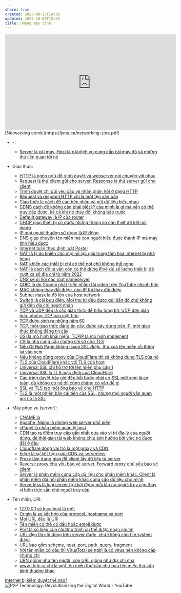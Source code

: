 ```yaml
---
share: true
created: 2023-08-25T14:38
updated: 2025-10-02T15:40
title: 🛜Mạng máy tính
---
```

<iframe width="560" height="315" src="https://www.youtube.com/embed/II36vixCITs" title="YouTube video player" frameborder="0" allow="accelerometer; autoplay; clipboard-write; encrypted-media; gyroscope; picture-in-picture; web-share" referrerpolicy="strict-origin-when-cross-origin" allowfullscreen></iframe>
[Networking comic](https://jvns.ca/networking-zine.pdf) 

- \-: 
    - [Server là cái máy. Host là cái dịch vụ cung cấp cái máy đó và những thứ liên quan tới nó](./Server%20l%C3%A0%20c%C3%A1i%20m%C3%A1y.%20Host%20l%C3%A0%20c%C3%A1i%20d%E1%BB%8Bch%20v%E1%BB%A5%20cung%20c%E1%BA%A5p%20c%C3%A1i%20m%C3%A1y%20%C4%91%C3%B3%20v%C3%A0%20nh%E1%BB%AFng%20th%E1%BB%A9%20li%C3%AAn%20quan%20t%E1%BB%9Bi%20n%C3%B3.md)

- Giao thức: 
    - [HTTP là ngôn ngữ để trình duyệt và webserver nói chuyện với nhau](./Giao%20th%E1%BB%A9c/HTTP/HTTP%20l%C3%A0%20ng%C3%B4n%20ng%E1%BB%AF%20%C4%91%E1%BB%83%20tr%C3%ACnh%20duy%E1%BB%87t%20v%C3%A0%20webserver%20n%C3%B3i%20chuy%E1%BB%87n%20v%E1%BB%9Bi%20nhau.md)
    - [Request là thứ client gửi cho server. Response là thứ server gửi cho client](./Giao%20th%E1%BB%A9c/HTTP/Request%20l%C3%A0%20th%E1%BB%A9%20client%20g%E1%BB%ADi%20cho%20server.%20Response%20l%C3%A0%20th%E1%BB%A9%20server%20g%E1%BB%ADi%20cho%20client.md)
    - [Trình duyệt chỉ gửi yêu cầu và nhận phản hồi ở dạng HTTP](./Giao%20th%E1%BB%A9c/HTTP/Tr%C3%ACnh%20duy%E1%BB%87t%20ch%E1%BB%89%20g%E1%BB%ADi%20y%C3%AAu%20c%E1%BA%A7u%20v%C3%A0%20nh%E1%BA%ADn%20ph%E1%BA%A3n%20h%E1%BB%93i%20%E1%BB%9F%20d%E1%BA%A1ng%20HTTP.md)
    - [Request và respond HTTP chỉ là một tệp văn bản](./Giao%20th%E1%BB%A9c/HTTP/Request%20v%C3%A0%20respond%20HTTP%20ch%E1%BB%89%20l%C3%A0%20m%E1%BB%99t%20t%E1%BB%87p%20v%C4%83n%20b%E1%BA%A3n.md)
    - [Giao thức là cách để các bên nhận và gửi dữ liệu hiểu nhau](./Giao%20th%E1%BB%A9c/Giao%20th%E1%BB%A9c%20l%C3%A0%20c%C3%A1ch%20%C4%91%E1%BB%83%20c%C3%A1c%20b%C3%AAn%20nh%E1%BA%ADn%20v%C3%A0%20g%E1%BB%ADi%20d%E1%BB%AF%20li%E1%BB%87u%20hi%E1%BB%83u%20nhau.md)
    - [DDNS cách để không cần phải biết IP của mình là gì mà vẫn có thể truy cập được, kể cả khi nó thay đổi không báo trước](./Giao%20th%E1%BB%A9c/IP,%20DNS,%20DHCP/DDNS%20c%C3%A1ch%20%C4%91%E1%BB%83%20kh%C3%B4ng%20c%E1%BA%A7n%20ph%E1%BA%A3i%20bi%E1%BA%BFt%20IP%20c%E1%BB%A7a%20m%C3%ACnh%20l%C3%A0%20g%C3%AC%20m%C3%A0%20v%E1%BA%ABn%20c%C3%B3%20th%E1%BB%83%20truy%20c%E1%BA%ADp%20%C4%91%C6%B0%E1%BB%A3c,%20k%E1%BB%83%20c%E1%BA%A3%20khi%20n%C3%B3%20thay%20%C4%91%E1%BB%95i%20kh%C3%B4ng%20b%C3%A1o%20tr%C6%B0%E1%BB%9Bc.md)
    - [Default gateway là IP của router](./Giao%20th%E1%BB%A9c/IP,%20DNS,%20DHCP/Default%20gateway%20l%C3%A0%20IP%20c%E1%BB%A7a%20router.md)
    - [DHCP giúp thiết bị có được những thông số cần thiết để kết nối mạng](./Giao%20th%E1%BB%A9c/IP,%20DNS,%20DHCP/DHCP%20gi%C3%BAp%20thi%E1%BA%BFt%20b%E1%BB%8B%20c%C3%B3%20%C4%91%C6%B0%E1%BB%A3c%20nh%E1%BB%AFng%20th%C3%B4ng%20s%E1%BB%91%20c%E1%BA%A7n%20thi%E1%BA%BFt%20%C4%91%E1%BB%83%20k%E1%BA%BFt%20n%E1%BB%91i%20m%E1%BA%A1ng.md)
    - [IP mọi người thường sử dụng là IP động](./Giao%20th%E1%BB%A9c/IP,%20DNS,%20DHCP/IP%20m%E1%BB%8Di%20ng%C6%B0%E1%BB%9Di%20th%C6%B0%E1%BB%9Dng%20s%E1%BB%AD%20d%E1%BB%A5ng%20l%C3%A0%20IP%20%C4%91%E1%BB%99ng.md)
    - [DNS giúp chuyển tên miền mà con người hiểu được thành IP mà máy tính hiểu được](./Giao%20th%E1%BB%A9c/IP,%20DNS,%20DHCP/DNS%20gi%C3%BAp%20chuy%E1%BB%83n%20t%C3%AAn%20mi%E1%BB%81n%20m%C3%A0%20con%20ng%C6%B0%E1%BB%9Di%20hi%E1%BB%83u%20%C4%91%C6%B0%E1%BB%A3c%20th%C3%A0nh%20IP%20m%C3%A0%20m%C3%A1y%20t%C3%ADnh%20hi%E1%BB%83u%20%C4%91%C6%B0%E1%BB%A3c.md)
    - [Internet tuân theo định luật Postel](./Giao%20th%E1%BB%A9c/IP,%20DNS,%20DHCP/IPv6/Internet%20tu%C3%A2n%20theo%20%C4%91%E1%BB%8Bnh%20lu%E1%BA%ADt%20Postel.md)
    - [NAT là lý do khiến cho mọi nỗ lực giải trung tâm hoá internet bị phá hỏng](./Giao%20th%E1%BB%A9c/IP,%20DNS,%20DHCP/IPv6/NAT%20l%C3%A0%20l%C3%BD%20do%20khi%E1%BA%BFn%20cho%20m%E1%BB%8Di%20n%E1%BB%97%20l%E1%BB%B1c%20gi%E1%BA%A3i%20trung%20t%C3%A2m%20ho%C3%A1%20internet%20b%E1%BB%8B%20ph%C3%A1%20h%E1%BB%8Fng.md)
    - [NAT khiến các thiết bị chỉ có thể nói chứ không thể nghe](./Giao%20th%E1%BB%A9c/IP,%20DNS,%20DHCP/IPv6/NAT%20khi%E1%BA%BFn%20c%C3%A1c%20thi%E1%BA%BFt%20b%E1%BB%8B%20ch%E1%BB%89%20c%C3%B3%20th%E1%BB%83%20n%C3%B3i%20ch%E1%BB%A9%20kh%C3%B4ng%20th%E1%BB%83%20nghe.md)
    - [NAT là cách để ta vẫn còn có thể dùng IPv4 dù số lượng thiết bị đã vượt xa số địa chỉ từ năm 2022](./Giao%20th%E1%BB%A9c/IP,%20DNS,%20DHCP/IPv6/NAT%20l%C3%A0%20c%C3%A1ch%20%C4%91%E1%BB%83%20ta%20v%E1%BA%ABn%20c%C3%B2n%20c%C3%B3%20th%E1%BB%83%20d%C3%B9ng%20IPv4%20d%C3%B9%20s%E1%BB%91%20l%C6%B0%E1%BB%A3ng%20thi%E1%BA%BFt%20b%E1%BB%8B%20%C4%91%C3%A3%20v%C6%B0%E1%BB%A3t%20xa%20s%E1%BB%91%20%C4%91%E1%BB%8Ba%20ch%E1%BB%89%20t%E1%BB%AB%20n%C4%83m%202022.md)
    - [DNS sẽ đi hỏi các root nameserver](./Giao%20th%E1%BB%A9c/IP,%20DNS,%20DHCP/DNS%20s%E1%BA%BD%20%C4%91i%20h%E1%BB%8Fi%20c%C3%A1c%20root%20nameserver.md)
    - [QUIC là do Google phát triển nhằm tải video trên YouTube nhanh hơn](./Giao%20th%E1%BB%A9c/IP,%20DNS,%20DHCP/QUIC%20l%C3%A0%20do%20Google%20ph%C3%A1t%20tri%E1%BB%83n%20nh%E1%BA%B1m%20t%E1%BA%A3i%20video%20tr%C3%AAn%20YouTube%20nhanh%20h%C6%A1n.md)
    - [MAC không thay đổi được, còn IP thì thay đổi được](./Giao%20th%E1%BB%A9c/IP,%20DNS,%20DHCP/MAC%20kh%C3%B4ng%20thay%20%C4%91%E1%BB%95i%20%C4%91%C6%B0%E1%BB%A3c,%20c%C3%B2n%20IP%20th%C3%AC%20thay%20%C4%91%E1%BB%95i%20%C4%91%C6%B0%E1%BB%A3c.md)
    - [Subnet mask là độ lớn của host network](./Giao%20th%E1%BB%A9c/IP,%20DNS,%20DHCP/Subnet%20mask%20l%C3%A0%20%C4%91%E1%BB%99%20l%E1%BB%9Bn%20c%E1%BB%A7a%20host%20network.md)
    - [Switch là cái bưu điện. Mọi thư từ đều được gửi đến đó chứ không gửi đến địa chỉ người nhận](./Giao%20th%E1%BB%A9c/IP,%20DNS,%20DHCP/Switch%20l%C3%A0%20c%C3%A1i%20b%C6%B0u%20%C4%91i%E1%BB%87n.%20M%E1%BB%8Di%20th%C6%B0%20t%E1%BB%AB%20%C4%91%E1%BB%81u%20%C4%91%C6%B0%E1%BB%A3c%20g%E1%BB%ADi%20%C4%91%E1%BA%BFn%20%C4%91%C3%B3%20ch%E1%BB%A9%20kh%C3%B4ng%20g%E1%BB%ADi%20%C4%91%E1%BA%BFn%20%C4%91%E1%BB%8Ba%20ch%E1%BB%89%20ng%C6%B0%E1%BB%9Di%20nh%E1%BA%ADn.md)
    - [TCP và UDP đều là các giao thức để hiểu từng bit. UDP đơn giản hơn, nhưng TCP bảo mật hơn](./Giao%20th%E1%BB%A9c/IP,%20DNS,%20DHCP/TCP%20v%C3%A0%20UDP%20%C4%91%E1%BB%81u%20l%C3%A0%20c%C3%A1c%20giao%20th%E1%BB%A9c%20%C4%91%E1%BB%83%20hi%E1%BB%83u%20t%E1%BB%ABng%20bit.%20UDP%20%C4%91%C6%A1n%20gi%E1%BA%A3n%20h%C6%A1n,%20nh%C6%B0ng%20TCP%20b%E1%BA%A3o%20m%E1%BA%ADt%20h%C6%A1n.md)
    - [TCP được sinh ra những năm 60](./Giao%20th%E1%BB%A9c/IP,%20DNS,%20DHCP/TCP%20%C4%91%C6%B0%E1%BB%A3c%20sinh%20ra%20nh%E1%BB%AFng%20n%C4%83m%2060.md)
    - [TCP, một giao thức đáng tin cậy, được xây dựng trên IP, một giao thức không đáng tin cậy](./Giao%20th%E1%BB%A9c/IP,%20DNS,%20DHCP/TCP,%20m%E1%BB%99t%20giao%20th%E1%BB%A9c%20%C4%91%C3%A1ng%20tin%20c%E1%BA%ADy,%20%C4%91%C6%B0%E1%BB%A3c%20x%C3%A2y%20d%E1%BB%B1ng%20tr%C3%AAn%20IP,%20m%E1%BB%99t%20giao%20th%E1%BB%A9c%20kh%C3%B4ng%20%C4%91%C3%A1ng%20tin%20c%E1%BA%ADy.md)
    - [OSI là mô hình khái niệm, TCPIP là mô hình implement](./Giao%20th%E1%BB%A9c/OSI%20l%C3%A0%20m%C3%B4%20h%C3%ACnh%20kh%C3%A1i%20ni%E1%BB%87m,%20TCPIP%20l%C3%A0%20m%C3%B4%20h%C3%ACnh%20implement.md)
    - [CA là nhà cung cấp chứng chỉ số cho TLS](./Giao%20th%E1%BB%A9c/SSL,%20TLS/CA%20l%C3%A0%20nh%C3%A0%20cung%20c%E1%BA%A5p%20ch%E1%BB%A9ng%20ch%E1%BB%89%20s%E1%BB%91%20cho%20TLS.md)
    - [Nếu GitHub Page không issue SSL được, thử xoá tên miền rồi thêm lại vào xem](./Giao%20th%E1%BB%A9c/SSL,%20TLS/CloudFlare,%20GitHub%20Page/N%E1%BA%BFu%20GitHub%20Page%20kh%C3%B4ng%20issue%20SSL%20%C4%91%C6%B0%E1%BB%A3c,%20th%E1%BB%AD%20xo%C3%A1%20t%C3%AAn%20mi%E1%BB%81n%20r%E1%BB%93i%20th%C3%AAm%20l%E1%BA%A1i%20v%C3%A0o%20xem.md)
    - [Nếu không dùng proxy của CloudFlare thì sẽ không dùng TLS của nó](./Giao%20th%E1%BB%A9c/SSL,%20TLS/CloudFlare,%20GitHub%20Page/N%E1%BA%BFu%20kh%C3%B4ng%20d%C3%B9ng%20proxy%20c%E1%BB%A7a%20CloudFlare%20th%C3%AC%20s%E1%BA%BD%20kh%C3%B4ng%20d%C3%B9ng%20TLS%20c%E1%BB%A7a%20n%C3%B3.md)
    - [TLS của CloudFlare khác với TLS của host](./Giao%20th%E1%BB%A9c/SSL,%20TLS/CloudFlare,%20GitHub%20Page/TLS%20c%E1%BB%A7a%20CloudFlare%20kh%C3%A1c%20v%E1%BB%9Bi%20TLS%20c%E1%BB%A7a%20host.md)
    - [Universal SSL chỉ hỗ trợ tới tên miền phụ cấp 1](./Giao%20th%E1%BB%A9c/SSL,%20TLS/CloudFlare,%20GitHub%20Page/Universal%20SSL%20ch%E1%BB%89%20h%E1%BB%97%20tr%E1%BB%A3%20t%E1%BB%9Bi%20t%C3%AAn%20mi%E1%BB%81n%20ph%E1%BB%A5%20c%E1%BA%A5p%201.md)
    - [Universal SSL là TLS mặc định của CloudFlare](./Giao%20th%E1%BB%A9c/SSL,%20TLS/CloudFlare,%20GitHub%20Page/Universal%20SSL%20l%C3%A0%20TLS%20m%E1%BA%B7c%20%C4%91%E1%BB%8Bnh%20c%E1%BB%A7a%20CloudFlare.md)
    - [Các trình duyệt bây giờ đều bắt buộc phải có SSL mới xem là an toàn, dù không có nó thì cũng chẳng có vấn đề gì](./Giao%20th%E1%BB%A9c/SSL,%20TLS/C%C3%A1c%20tr%C3%ACnh%20duy%E1%BB%87t%20b%C3%A2y%20gi%E1%BB%9D%20%C4%91%E1%BB%81u%20b%E1%BA%AFt%20bu%E1%BB%99c%20ph%E1%BA%A3i%20c%C3%B3%20SSL%20m%E1%BB%9Bi%20xem%20l%C3%A0%20an%20to%C3%A0n,%20d%C3%B9%20kh%C3%B4ng%20c%C3%B3%20n%C3%B3%20th%C3%AC%20c%C5%A9ng%20ch%E1%BA%B3ng%20c%C3%B3%20v%E1%BA%A5n%20%C4%91%E1%BB%81%20g%C3%AC.md)
    - [SSL và TLS tạo một ống bảo vệ cho HTTP](./Giao%20th%E1%BB%A9c/SSL,%20TLS/SSL%20v%C3%A0%20TLS%20t%E1%BA%A1o%20m%E1%BB%99t%20%E1%BB%91ng%20b%E1%BA%A3o%20v%E1%BB%87%20cho%20HTTP.md)
    - [TLS là một phiên bản cải tiến của SSL, nhưng mọi người vẫn quen gọi nó là SSL](./Giao%20th%E1%BB%A9c/SSL,%20TLS/TLS%20l%C3%A0%20m%E1%BB%99t%20phi%C3%AAn%20b%E1%BA%A3n%20c%E1%BA%A3i%20ti%E1%BA%BFn%20c%E1%BB%A7a%20SSL,%20nh%C6%B0ng%20m%E1%BB%8Di%20ng%C6%B0%E1%BB%9Di%20v%E1%BA%ABn%20quen%20g%E1%BB%8Di%20n%C3%B3%20l%C3%A0%20SSL.md)

- Máy phục vụ (server): 
    - [CNAME là](./M%C3%A1y%20ph%E1%BB%A5c%20v%E1%BB%A5%20(server)/CNAME%20l%C3%A0.md)
    - [Apache, Nginx là những web server phổ biến](./M%C3%A1y%20ph%E1%BB%A5c%20v%E1%BB%A5%20(server)/Apache,%20Nginx%20l%C3%A0%20nh%E1%BB%AFng%20web%20server%20ph%E1%BB%95%20bi%E1%BA%BFn.md)
    - [cPanel là phần mềm quản lý host](./M%C3%A1y%20ph%E1%BB%A5c%20v%E1%BB%A5%20(server)/cPanel%20l%C3%A0%20ph%E1%BA%A7n%20m%E1%BB%81m%20qu%E1%BA%A3n%20l%C3%BD%20host.md)
    - [CDN tạo ra điểm truy cập gần nhất dựa vào vị trí địa lý của người dùng, để thời gian tải  web không chịu ảnh hưởng bởi việc nó được đặt ở đâu](./M%C3%A1y%20ph%E1%BB%A5c%20v%E1%BB%A5%20(server)/Proxy,%20CDN/CDN%20t%E1%BA%A1o%20ra%20%C4%91i%E1%BB%83m%20truy%20c%E1%BA%ADp%20g%E1%BA%A7n%20nh%E1%BA%A5t%20d%E1%BB%B1a%20v%C3%A0o%20v%E1%BB%8B%20tr%C3%AD%20%C4%91%E1%BB%8Ba%20l%C3%BD%20c%E1%BB%A7a%20ng%C6%B0%E1%BB%9Di%20d%C3%B9ng,%20%C4%91%E1%BB%83%20th%E1%BB%9Di%20gian%20t%E1%BA%A3i%20%20web%20kh%C3%B4ng%20ch%E1%BB%8Bu%20%E1%BA%A3nh%20h%C6%B0%E1%BB%9Fng%20b%E1%BB%9Fi%20vi%E1%BB%87c%20n%C3%B3%20%C4%91%C6%B0%E1%BB%A3c%20%C4%91%E1%BA%B7t%20%E1%BB%9F%20%C4%91%C3%A2u.md)
    - [Cloudflare đóng vai trò là một proxy và CDN](./M%C3%A1y%20ph%E1%BB%A5c%20v%E1%BB%A5%20(server)/Proxy,%20CDN/Cloudflare%20%C4%91%C3%B3ng%20vai%20tr%C3%B2%20l%C3%A0%20m%E1%BB%99t%20proxy%20v%C3%A0%20CDN.md)
    - [Edge là sự kết hợp giữa CDN và serverless](./M%C3%A1y%20ph%E1%BB%A5c%20v%E1%BB%A5%20(server)/Proxy,%20CDN/Edge%20l%C3%A0%20s%E1%BB%B1%20k%E1%BA%BFt%20h%E1%BB%A3p%20gi%E1%BB%AFa%20CDN%20v%C3%A0%20serverless.md)
    - [Proxy làm trung gian để client lấy dữ liệu từ server](./M%C3%A1y%20ph%E1%BB%A5c%20v%E1%BB%A5%20(server)/Proxy,%20CDN/Proxy%20l%C3%A0m%20trung%20gian%20%C4%91%E1%BB%83%20client%20l%E1%BA%A5y%20d%E1%BB%AF%20li%E1%BB%87u%20t%E1%BB%AB%20server.md)
    - [Reverse proxy chủ yếu bảo vệ server. Forward proxy chủ yếu bảo vệ client](./M%C3%A1y%20ph%E1%BB%A5c%20v%E1%BB%A5%20(server)/Proxy,%20CDN/Reverse%20proxy%20ch%E1%BB%A7%20y%E1%BA%BFu%20b%E1%BA%A3o%20v%E1%BB%87%20server.%20Forward%20proxy%20ch%E1%BB%A7%20y%E1%BA%BFu%20b%E1%BA%A3o%20v%E1%BB%87%20client.md)
    - [Server là phần mềm cung cấp dữ liệu cho phần mềm khác. Client là phần mềm đòi hỏi phần mềm khác cung cấp dữ liệu cho mình](./M%C3%A1y%20ph%E1%BB%A5c%20v%E1%BB%A5%20(server)/Server%20l%C3%A0%20ph%E1%BA%A7n%20m%E1%BB%81m%20cung%20c%E1%BA%A5p%20d%E1%BB%AF%20li%E1%BB%87u%20cho%20ph%E1%BA%A7n%20m%E1%BB%81m%20kh%C3%A1c.%20Client%20l%C3%A0%20ph%E1%BA%A7n%20m%E1%BB%81m%20%C4%91%C3%B2i%20h%E1%BB%8Fi%20ph%E1%BA%A7n%20m%E1%BB%81m%20kh%C3%A1c%20cung%20c%E1%BA%A5p%20d%E1%BB%AF%20li%E1%BB%87u%20cho%20m%C3%ACnh.md)
    - [Serverless là loại server tự khởi động mỗi lần có người truy cập thay vì luôn trực sẵn chờ người truy cập](./M%C3%A1y%20ph%E1%BB%A5c%20v%E1%BB%A5%20(server)/Serverless%20l%C3%A0%20lo%E1%BA%A1i%20server%20t%E1%BB%B1%20kh%E1%BB%9Fi%20%C4%91%E1%BB%99ng%20m%E1%BB%97i%20l%E1%BA%A7n%20c%C3%B3%20ng%C6%B0%E1%BB%9Di%20truy%20c%E1%BA%ADp%20thay%20v%C3%AC%20lu%C3%B4n%20tr%E1%BB%B1c%20s%E1%BA%B5n%20ch%E1%BB%9D%20ng%C6%B0%E1%BB%9Di%20truy%20c%E1%BA%ADp.md)

- Tên miền, URI: 
    - [127.0.0.1 và localhost là một](./T%C3%AAn%20mi%E1%BB%81n,%20URI/127.0.0.1%20v%C3%A0%20localhost%20l%C3%A0%20m%E1%BB%99t.md)
    - [Origin là sự kết hợp của protocol, hostname và port](./T%C3%AAn%20mi%E1%BB%81n,%20URI/Origin%20l%C3%A0%20s%E1%BB%B1%20k%E1%BA%BFt%20h%E1%BB%A3p%20c%E1%BB%A7a%20protocol,%20hostname%20v%C3%A0%20port.md)
    - [Mọi URL đều là URI](./T%C3%AAn%20mi%E1%BB%81n,%20URI/M%E1%BB%8Di%20URL%20%C4%91%E1%BB%81u%20l%C3%A0%20URI.md)
    - [Tên miền có thể có dấu hoặc emoji được](./T%C3%AAn%20mi%E1%BB%81n,%20URI/T%C3%AAn%20mi%E1%BB%81n%20c%C3%B3%20th%E1%BB%83%20c%C3%B3%20d%E1%BA%A5u%20ho%E1%BA%B7c%20emoji%20%C4%91%C6%B0%E1%BB%A3c.md)
    - [Port là số hiệu của chương trình cụ thể được nhận gói tin](./T%C3%AAn%20mi%E1%BB%81n,%20URI/Port%20l%C3%A0%20s%E1%BB%91%20hi%E1%BB%87u%20c%E1%BB%A7a%20ch%C6%B0%C6%A1ng%20tr%C3%ACnh%20c%E1%BB%A5%20th%E1%BB%83%20%C4%91%C6%B0%E1%BB%A3c%20nh%E1%BA%ADn%20g%C3%B3i%20tin.md)
    - [URL đẹp thì chỉ dùng trên server được, chứ không cho file system được](./T%C3%AAn%20mi%E1%BB%81n,%20URI/URL%20%C4%91%E1%BA%B9p%20th%C3%AC%20ch%E1%BB%89%20d%C3%B9ng%20tr%C3%AAn%20server%20%C4%91%C6%B0%E1%BB%A3c,%20ch%E1%BB%A9%20kh%C3%B4ng%20cho%20file%20system%20%C4%91%C6%B0%E1%BB%A3c.md)
    - [URL bao gồm scheme, host, port, path, query, fragment](./T%C3%AAn%20mi%E1%BB%81n,%20URI/URL%20bao%20g%E1%BB%93m%20scheme,%20host,%20port,%20path,%20query,%20fragment.md)
    - [Với tên miền có dấu thì VirusTotal sẽ nghĩ là có virus nên không cấp chứng chỉ](./T%C3%AAn%20mi%E1%BB%81n,%20URI/V%E1%BB%9Bi%20t%C3%AAn%20mi%E1%BB%81n%20c%C3%B3%20d%E1%BA%A5u%20th%C3%AC%20VirusTotal%20s%E1%BA%BD%20ngh%C4%A9%20l%C3%A0%20c%C3%B3%20virus%20n%C3%AAn%20kh%C3%B4ng%20c%E1%BA%A5p%20ch%E1%BB%A9ng%20ch%E1%BB%89.md)
    - [URN giống như tên người, còn URL giống như địa chỉ nhà](./T%C3%AAn%20mi%E1%BB%81n,%20URI/URN%20gi%E1%BB%91ng%20nh%C6%B0%20t%C3%AAn%20ng%C6%B0%E1%BB%9Di,%20c%C3%B2n%20URL%20gi%E1%BB%91ng%20nh%C6%B0%20%C4%91%E1%BB%8Ba%20ch%E1%BB%89%20nh%C3%A0.md)
    - [www thực ra chỉ là một tên miền thứ cấp như bao tên miền thứ cấp bình thường khác](./T%C3%AAn%20mi%E1%BB%81n,%20URI/www%20th%E1%BB%B1c%20ra%20ch%E1%BB%89%20l%C3%A0%20m%E1%BB%99t%20t%C3%AAn%20mi%E1%BB%81n%20th%E1%BB%A9%20c%E1%BA%A5p%20nh%C6%B0%20bao%20t%C3%AAn%20mi%E1%BB%81n%20th%E1%BB%A9%20c%E1%BA%A5p%20b%C3%ACnh%20th%C6%B0%E1%BB%9Dng%20kh%C3%A1c.md)


[Internet bị kiểm duyệt thế nào?](https://www.reddit.com/r/VietTalk/comments/1gemgr9/comment/lucokvn/)
![P2P Technology: Revolutionizing the Digital World - YouTube](https://youtu.be/x4-O0L8wam4?si=2_r9ko4YRYUQBCRg)